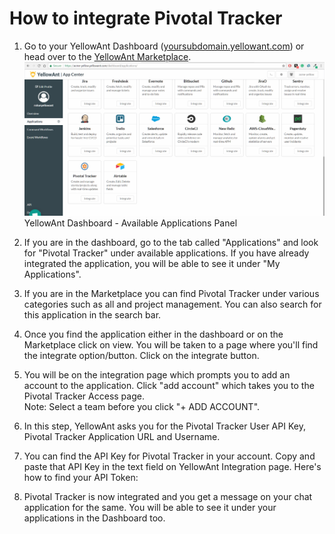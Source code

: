# **How to integrate Pivotal Tracker**

1. Go to your YellowAnt Dashboard \([yoursubdomain.yellowant.com](/yoursubdomain.yellowant.com)\) or head over to the [YellowAnt Marketplace](https://www.yellowant.com/marketplace).  
   ![](/assets/airtable1.png)YellowAnt Dashboard - Available Applications Panel

2. If you are in the dashboard, go to the tab called "Applications" and look for "Pivotal Tracker" under available applications. If you have already integrated the application, you will be able to see it under "My Applications".

3. If you are in the Marketplace you can find Pivotal Tracker under various categories such as all and project management. You can also search for this application in the search bar.

4. Once you find the application either in the dashboard or on the Marketplace click on view. You will be taken to a page where you'll find the integrate option/button. Click on the integrate button.  

5. You will be on the integration page which prompts you to add an account to the application. Click "add account" which takes you to the Pivotal Tracker Access page.  
   Note: Select a team before you click "+ ADD ACCOUNT".  

6. In this step, YellowAnt asks you for the Pivotal Tracker User API Key, Pivotal Tracker Application URL and Username.  

7. You can find the API Key for Pivotal Tracker in your account. Copy and paste that API Key in the text field on YellowAnt Integration page. Here's how to find your API Token:

8. Pivotal Tracker is now integrated and you get a message on your chat application for the same. You will be able to see it under your applications in the Dashboard too.



